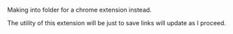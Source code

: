 Making into folder for a chrome extension instead.

The utility of this extension will be just to save links will update as I proceed. 

